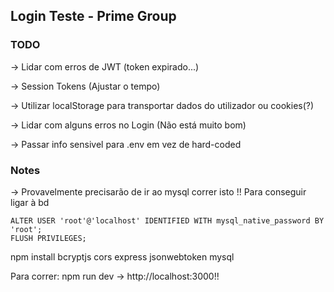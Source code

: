 ## Login Teste - Prime Group

### TODO
-> Lidar com erros de JWT (token expirado...)

-> Session Tokens (Ajustar o tempo)

-> Utilizar localStorage para transportar dados do utilizador ou cookies(?)

-> Lidar com alguns erros no Login (Não está muito bom)

-> Passar info sensivel para .env em vez de hard-coded


### Notes
-> Provavelmente precisarão de ir ao mysql correr isto !! Para conseguir ligar à bd

    ALTER USER 'root'@'localhost' IDENTIFIED WITH mysql_native_password BY 'root';
    FLUSH PRIVILEGES;

npm install bcryptjs cors express jsonwebtoken mysql

Para correr:
    npm run dev
    -> http://localhost:3000!!
